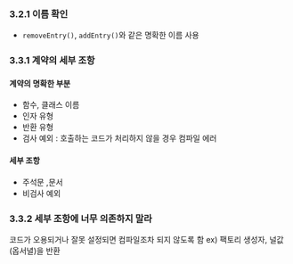 ### 3.2.1 이름 확인
- `removeEntry()`, `addEntry()`와 같은 명확한 이름 사용
### 3.3.1 계약의 세부 조항
#### 계약의 명확한 부분
- 함수, 클래스 이름
- 인자 유형
- 반환 유형
- 검사 예외 : 호출하는 코드가 처리하지 않을 경우 컴파일 에러
#### 세부 조항
- 주석문 ,문서
- 비검사 예외
### 3.3.2 세부 조항에 너무 의존하지 말라
코드가 오용되거나 잘못 설정되면 컴파일조차 되지 않도록 함
ex) 팩토리 생성자, 널값 (옵서녈)을 반환